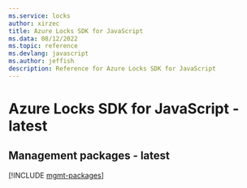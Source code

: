 ```yaml
---
ms.service: locks
author: xirzec
title: Azure Locks SDK for JavaScript
ms.data: 08/12/2022
ms.topic: reference
ms.devlang: javascript
ms.author: jeffish
description: Reference for Azure Locks SDK for JavaScript
---
```

# Azure Locks SDK for JavaScript - latest

## Management packages - latest
[!INCLUDE [mgmt-packages](locks-mgmt-index.md)]